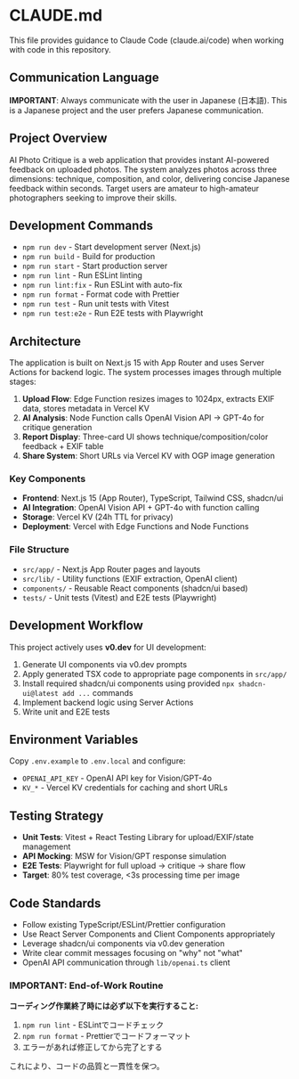 # CLAUDE.md

This file provides guidance to Claude Code (claude.ai/code) when working with code in this repository.

## Communication Language

**IMPORTANT**: Always communicate with the user in Japanese (日本語). This is a Japanese project and the user prefers Japanese communication.

## Project Overview

AI Photo Critique is a web application that provides instant AI-powered feedback on uploaded photos. The system analyzes photos across three dimensions: technique, composition, and color, delivering concise Japanese feedback within seconds. Target users are amateur to high-amateur photographers seeking to improve their skills.

## Development Commands

- `npm run dev` - Start development server (Next.js)
- `npm run build` - Build for production
- `npm run start` - Start production server
- `npm run lint` - Run ESLint linting
- `npm run lint:fix` - Run ESLint with auto-fix
- `npm run format` - Format code with Prettier
- `npm run test` - Run unit tests with Vitest
- `npm run test:e2e` - Run E2E tests with Playwright

## Architecture

The application is built on Next.js 15 with App Router and uses Server Actions for backend logic. The system processes images through multiple stages:

1. **Upload Flow**: Edge Function resizes images to 1024px, extracts EXIF data, stores metadata in Vercel KV
2. **AI Analysis**: Node Function calls OpenAI Vision API → GPT-4o for critique generation
3. **Report Display**: Three-card UI shows technique/composition/color feedback + EXIF table
4. **Share System**: Short URLs via Vercel KV with OGP image generation

### Key Components

- **Frontend**: Next.js 15 (App Router), TypeScript, Tailwind CSS, shadcn/ui
- **AI Integration**: OpenAI Vision API + GPT-4o with function calling
- **Storage**: Vercel KV (24h TTL for privacy)
- **Deployment**: Vercel with Edge Functions and Node Functions

### File Structure

- `src/app/` - Next.js App Router pages and layouts
- `src/lib/` - Utility functions (EXIF extraction, OpenAI client)
- `components/` - Reusable React components (shadcn/ui based)
- `tests/` - Unit tests (Vitest) and E2E tests (Playwright)

## Development Workflow

This project actively uses **v0.dev** for UI development:

1. Generate UI components via v0.dev prompts
2. Apply generated TSX code to appropriate page components in `src/app/`
3. Install required shadcn/ui components using provided `npx shadcn-ui@latest add ...` commands
4. Implement backend logic using Server Actions
5. Write unit and E2E tests

## Environment Variables

Copy `.env.example` to `.env.local` and configure:

- `OPENAI_API_KEY` - OpenAI API key for Vision/GPT-4o
- `KV_*` - Vercel KV credentials for caching and short URLs

## Testing Strategy

- **Unit Tests**: Vitest + React Testing Library for upload/EXIF/state management
- **API Mocking**: MSW for Vision/GPT response simulation
- **E2E Tests**: Playwright for full upload → critique → share flow
- **Target**: 80% test coverage, <3s processing time per image

## Code Standards

- Follow existing TypeScript/ESLint/Prettier configuration
- Use React Server Components and Client Components appropriately
- Leverage shadcn/ui components via v0.dev generation
- Write clear commit messages focusing on "why" not "what"
- OpenAI API communication through `lib/openai.ts` client

### **IMPORTANT: End-of-Work Routine**

**コーディング作業終了時には必ず以下を実行すること:**

1. `npm run lint` - ESLintでコードチェック
2. `npm run format` - Prettierでコードフォーマット
3. エラーがあれば修正してから完了とする

これにより、コードの品質と一貫性を保つ。
